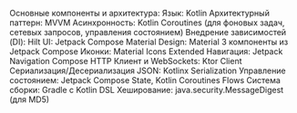 Основные компоненты и архитектура:
 Язык: Kotlin
 Архитектурный паттерн: MVVM
 Асинхронность: Kotlin Coroutines (для фоновых задач, сетевых запросов, управления состоянием)
 Внедрение зависимостей (DI): Hilt
 UI: Jetpack Compose 
 Material Design: Material 3 компоненты из Jetpack Compose
 Иконки: Material Icons Extended
 Навигация: Jetpack Navigation Compose 
 HTTP Клиент и WebSockets: Ktor Client 
 Сериализация/Десериализация JSON: Kotlinx Serialization 
 Управление состоянием: Jetpack Compose State, Kotlin Coroutines Flows
 Система сборки: Gradle с Kotlin DSL
 Хеширование: java.security.MessageDigest (для MD5)
